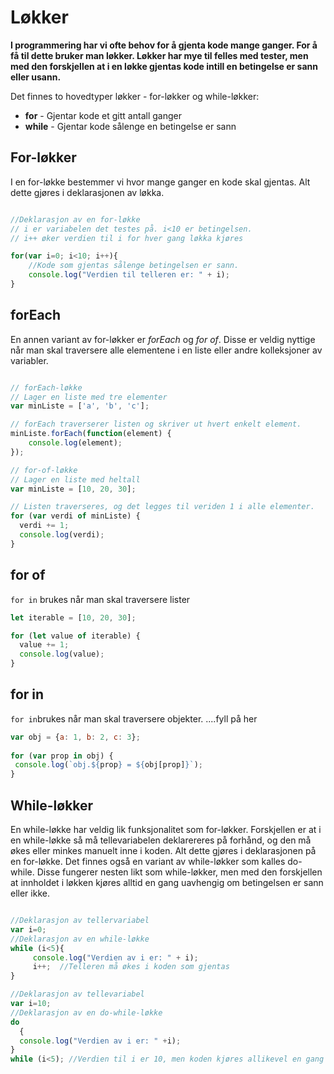 # Løkker

**I programmering har vi ofte behov for å gjenta kode mange ganger. For å få til dette bruker man løkker. Løkker har mye til felles med tester, men med den forskjellen at i en løkke gjentas kode intill en betingelse er sann eller usann.**

Det finnes to hovedtyper løkker - for-løkker og while-løkker:

+ **for** - Gjentar kode et gitt antall ganger
+ **while** - Gjentar kode sålenge en betingelse er sann

## For-løkker

I en for-løkke bestemmer vi hvor mange ganger en kode skal gjentas. Alt dette gjøres i deklarasjonen av løkka.

``` javascript

//Deklarasjon av en for-løkke
// i er variabelen det testes på. i<10 er betingelsen.
// i++ øker verdien til i for hver gang løkka kjøres

for(var i=0; i<10; i++){
    //Kode som gjentas sålenge betingelsen er sann.
    console.log("Verdien til telleren er: " + i);
}
```

## forEach

En annen variant av for-løkker er _forEach_ og _for of_. Disse er veldig nyttige når man skal traversere alle elementene i en liste eller andre kolleksjoner av variabler.

``` javascript

// forEach-løkke
// Lager en liste med tre elementer
var minListe = ['a', 'b', 'c'];

// forEach traverserer listen og skriver ut hvert enkelt element.
minListe.forEach(function(element) {
    console.log(element);
});

// for-of-løkke
// Lager en liste med heltall
var minListe = [10, 20, 30];

// Listen traverseres, og det legges til veriden 1 i alle elementer.
for (var verdi of minListe) {
  verdi += 1;
  console.log(verdi);
}
```
## for of

```for in``` brukes når man skal traversere lister

```javascript
let iterable = [10, 20, 30];

for (let value of iterable) {
  value += 1;
  console.log(value);
}
```

## for in

```for in```brukes når man skal traversere objekter. ....fyll på her
 
 ```javascript
var obj = {a: 1, b: 2, c: 3};
    
for (var prop in obj) {
  console.log(`obj.${prop} = ${obj[prop]}`);
}
````

## While-løkker

En while-løkke har veldig lik funksjonalitet som for-løkker. Forskjellen er at i en while-løkke så må tellevariabelen deklarereres på forhånd, og den må økes eller minkes manuelt inne i koden. Alt dette gjøres i deklarasjonen på en for-løkke. Det finnes også en variant av while-løkker som kalles do-while. Disse fungerer nesten likt som while-løkker, men med den forskjellen at innholdet i løkken kjøres alltid en gang uavhengig om betingelsen er sann eller ikke.

``` javascript

//Deklarasjon av tellervariabel
var i=0;
//Deklarasjon av en while-løkke
while (i<5){
     console.log("Verdien av i er: " + i);
     i++;  //Telleren må økes i koden som gjentas
}

//Deklarasjon av tellevariabel
var i=10;
//Deklarasjon av en do-while-løkke
do
  {
  console.log("Verdien av i er: " +i);
}
while (i<5); //Verdien til i er 10, men koden kjøres allikevel en gang
```
